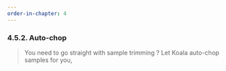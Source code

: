 ```yaml
---
order-in-chapter: 4
---
```


### 4.5.2. Auto-chop

> You need to go straight with sample trimming ? Let Koala auto-chop samples for you,
